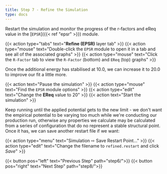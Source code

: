 ```yaml
---
title: Step 7 - Refine the Simulation
type: docs
---
```



Restart the simulation and monitor the progress of the r-factors and eReq value in the [`EPSR`]({{< ref "epsr" >}}) module.

{{< action type="tabs" text="**Refine (EPSR)** layer tab" >}}
{{< action type="mouse" text="Double-click the `EPSR` module to open it in a tab and see all of the associated graphs" >}}
{{< action type="mouse" text="Click the `R-Factor` tab to view the `R-Factor` (bottom) and `EReq` (top) graphs" >}}


Once the additional energy has stabilised at 10.0, we can increase it to 20.0 to improve our fit a little more.

{{< action text="Pause the simulation" >}}
{{< action type="mouse" text="Find the `EPSR` module options" >}}
{{< action type="edit" text="Change the **EReq** value to 20" >}}
{{< action text="Start the simulation" >}}


Keep running until the applied potential gets to the new limit - we don't want the empirical potential to be varying too much while we're conducting our production run, otherwise any properties we calculate may be calculated from a series of configuration that do no represent a stable structural point. Once it has, we can save another restart file if we want:

{{< action type="menu" text="Simulation &#8680; Save Restart Point..." >}}
{{< action type="edit" text="Change the filename to `refined.restart` and click _Save_" >}}


{{< button pos="left" text="Previous Step" path="step6/">}}
{{< button pos="right" text="Next Step" path="step8/">}}
